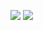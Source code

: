 [![](https://img.shields.io/badge/README_CN.md-中文-#ff0000.svg)](./README/README_CN.md)
[![](https://img.shields.io/badge/README_EN.md-English-#0000ff.svg)](./README/README_EN.md)